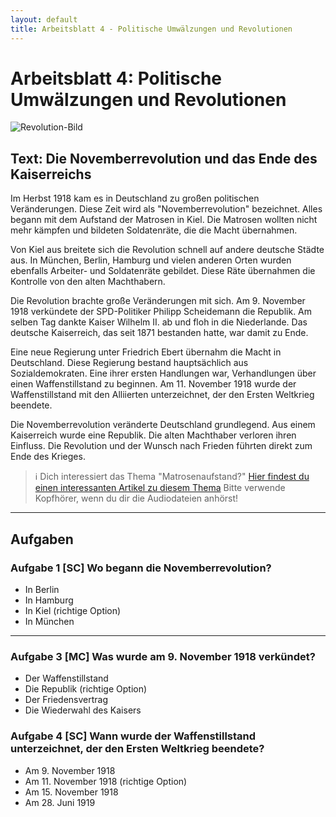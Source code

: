```yaml
---
layout: default
title: Arbeitsblatt 4 - Politische Umwälzungen und Revolutionen
---
```

# Arbeitsblatt 4: Politische Umwälzungen und Revolutionen

![Revolution-Bild](https://www.ndr.de/geschichte/chronologie/novemberrevolution148_v-contentgross.jpg)

## Text: Die Novemberrevolution und das Ende des Kaiserreichs

Im Herbst 1918 kam es in Deutschland zu großen politischen Veränderungen. Diese Zeit wird als "Novemberrevolution" bezeichnet. Alles begann mit dem Aufstand der Matrosen in Kiel. Die Matrosen wollten nicht mehr kämpfen und bildeten Soldatenräte, die die Macht übernahmen.

Von Kiel aus breitete sich die Revolution schnell auf andere deutsche Städte aus. In München, Berlin, Hamburg und vielen anderen Orten wurden ebenfalls Arbeiter- und Soldatenräte gebildet. Diese Räte übernahmen die Kontrolle von den alten Machthabern.

Die Revolution brachte große Veränderungen mit sich. Am 9. November 1918 verkündete der SPD-Politiker Philipp Scheidemann die Republik. Am selben Tag dankte Kaiser Wilhelm II. ab und floh in die Niederlande. Das deutsche Kaiserreich, das seit 1871 bestanden hatte, war damit zu Ende.

Eine neue Regierung unter Friedrich Ebert übernahm die Macht in Deutschland. Diese Regierung bestand hauptsächlich aus Sozialdemokraten. Eine ihrer ersten Handlungen war, Verhandlungen über einen Waffenstillstand zu beginnen. Am 11. November 1918 wurde der Waffenstillstand mit den Alliierten unterzeichnet, der den Ersten Weltkrieg beendete.

Die Novemberrevolution veränderte Deutschland grundlegend. Aus einem Kaiserreich wurde eine Republik. Die alten Machthaber verloren ihren Einfluss. Die Revolution und der Wunsch nach Frieden führten direkt zum Ende des Krieges.

>ℹ️ Dich interessiert das Thema "Matrosenaufstand?" [Hier findest du einen interessanten Artikel zu diesem Thema](https://www.ndr.de/geschichte/chronologie/Matrosenaufstand-und-Novemberrevolution-1918-Der-Verlauf,novemberrevolution131.html) Bitte verwende Kopfhörer, wenn du dir die Audiodateien anhörst!

---
## Aufgaben

### Aufgabe 1 [SC] Wo begann die Novemberrevolution?

- In Berlin
- In Hamburg
- In Kiel (richtige Option)
- In München

---

### Aufgabe 3 [MC] Was wurde am 9. November 1918 verkündet?

- Der Waffenstillstand
- Die Republik (richtige Option)
- Der Friedensvertrag
- Die Wiederwahl des Kaisers

### Aufgabe 4 [SC] Wann wurde der Waffenstillstand unterzeichnet, der den Ersten Weltkrieg beendete?

- Am 9. November 1918
- Am 11. November 1918 (richtige Option)
- Am 15. November 1918
- Am 28. Juni 1919